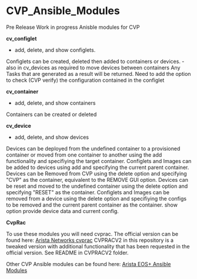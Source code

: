 # CVP_Ansible_Modules
Pre Release Work in progress Anisble modules for CVP

**cv_configlet**

 - add, delete, and show configlets.

Configlets can be created, deleted then added to containers or devices. - also in cv_devices as required to move devices between containers
Any Tasks that are generated as a result will be returned.
Need to add the option to check (CVP verify) the configuration contained in the configlet

**cv_container**
 - add, delete, and show containers

Containers can be created or deleted

**cv_device**
 - add, delete, and show devices

Devices can be deployed from the undefined container to a provisioned container or moved from one container to another using the add functionality and specifiying the target container. Configlets and Images can be added to devices using add and specifying the current parent container.
Devices can be Removed from CVP using the delete option and specifying "CVP" as the container, equivalent to the REMOVE GUI option.
Devices can be reset and moved to the undefined container using the delete option and specifying "RESET" as the container.
Configlets and Images can be removed from a device using the delete option and specifiying the configs to be removed and the current parent container as the container.
show option provide device data and current config.

**CvpRac**

To use these modules you will need cvprac.
The official version can be found here: [Arista Networks cvprac](https://github.com/aristanetworks/cvprac)
CVPRACV2 in this repository is a tweaked version with additional functionality that has been requested in the official version. See README in CVPRACV2 folder.

Other CVP Ansible modules can be found here: [Arista EOS+ Ansible Modules](https://github.com/arista-eosplus/ansible-cloudvision)
